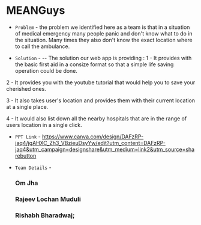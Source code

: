 # MEANGuys

- `Problem` - 
the problem we identified here as a team is that in a situation of medical emergency many people panic and don't know what to do in the situation. Many times they also don't know the exact location where to call the ambulance.

- `Solution` - 
-- The solution our web app is providing :
1 - It provides with the basic first aid in a consize format so that a simple life saving operation could be done.

2 - It provides you with the youtube tutorial that would help you to save your cherished ones.

3 - It also takes user's location and provides them with their current location at a single place.

4 - It would also list down all the nearby hospitals that are in the range of users location in a single click. 


- `PPT Link` - https://www.canva.com/design/DAFzRP-jaq4/jgAHXC_Zh3_VBzieuDsyYw/edit?utm_content=DAFzRP-jaq4&utm_campaign=designshare&utm_medium=link2&utm_source=sharebutton

- `Team Details` - 
    ### Om Jha
    ### Rajeev Lochan Muduli
    ### Rishabh Bharadwaj;